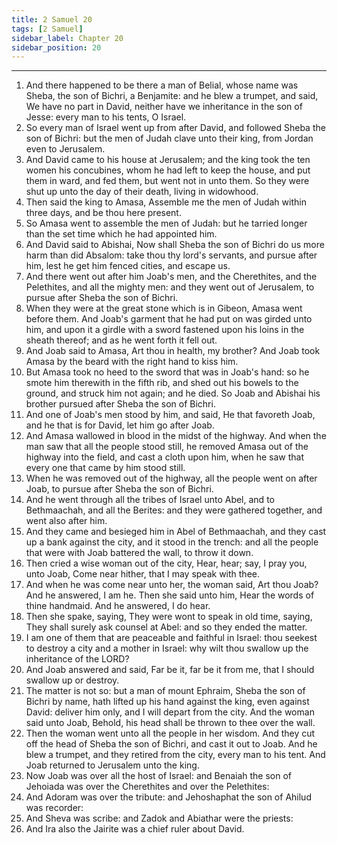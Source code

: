 ```yaml
---
title: 2 Samuel 20
tags: [2 Samuel]
sidebar_label: Chapter 20
sidebar_position: 20
---
```


---
1. And there happened to be there a man of Belial, whose name was Sheba, the son of Bichri, a Benjamite: and he blew a trumpet, and said, We have no part in David, neither have we inheritance in the son of Jesse: every man to his tents, O Israel.
2. So every man of Israel went up from after David, and followed Sheba the son of Bichri: but the men of Judah clave unto their king, from Jordan even to Jerusalem.
3. And David came to his house at Jerusalem; and the king took the ten women his concubines, whom he had left to keep the house, and put them in ward, and fed them, but went not in unto them. So they were shut up unto the day of their death, living in widowhood.
4. Then said the king to Amasa, Assemble me the men of Judah within three days, and be thou here present.
5. So Amasa went to assemble the men of Judah: but he tarried longer than the set time which he had appointed him.
6. And David said to Abishai, Now shall Sheba the son of Bichri do us more harm than did Absalom: take thou thy lord's servants, and pursue after him, lest he get him fenced cities, and escape us.
7. And there went out after him Joab's men, and the Cherethites, and the Pelethites, and all the mighty men: and they went out of Jerusalem, to pursue after Sheba the son of Bichri.
8. When they were at the great stone which is in Gibeon, Amasa went before them. And Joab's garment that he had put on was girded unto him, and upon it a girdle with a sword fastened upon his loins in the sheath thereof; and as he went forth it fell out.
9. And Joab said to Amasa, Art thou in health, my brother? And Joab took Amasa by the beard with the right hand to kiss him.
10. But Amasa took no heed to the sword that was in Joab's hand: so he smote him therewith in the fifth rib, and shed out his bowels to the ground, and struck him not again; and he died. So Joab and Abishai his brother pursued after Sheba the son of Bichri.
11. And one of Joab's men stood by him, and said, He that favoreth Joab, and he that is for David, let him go after Joab.
12. And Amasa wallowed in blood in the midst of the highway. And when the man saw that all the people stood still, he removed Amasa out of the highway into the field, and cast a cloth upon him, when he saw that every one that came by him stood still.
13. When he was removed out of the highway, all the people went on after Joab, to pursue after Sheba the son of Bichri.
14. And he went through all the tribes of Israel unto Abel, and to Bethmaachah, and all the Berites: and they were gathered together, and went also after him.
15. And they came and besieged him in Abel of Bethmaachah, and they cast up a bank against the city, and it stood in the trench: and all the people that were with Joab battered the wall, to throw it down.
16. Then cried a wise woman out of the city, Hear, hear; say, I pray you, unto Joab, Come near hither, that I may speak with thee.
17. And when he was come near unto her, the woman said, Art thou Joab? And he answered, I am he. Then she said unto him, Hear the words of thine handmaid. And he answered, I do hear.
18. Then she spake, saying, They were wont to speak in old time, saying, They shall surely ask counsel at Abel: and so they ended the matter.
19. I am one of them that are peaceable and faithful in Israel: thou seekest to destroy a city and a mother in Israel: why wilt thou swallow up the inheritance of the LORD?
20. And Joab answered and said, Far be it, far be it from me, that I should swallow up or destroy.
21. The matter is not so: but a man of mount Ephraim, Sheba the son of Bichri by name, hath lifted up his hand against the king, even against David: deliver him only, and I will depart from the city. And the woman said unto Joab, Behold, his head shall be thrown to thee over the wall.
22. Then the woman went unto all the people in her wisdom. And they cut off the head of Sheba the son of Bichri, and cast it out to Joab. And he blew a trumpet, and they retired from the city, every man to his tent. And Joab returned to Jerusalem unto the king.
23. Now Joab was over all the host of Israel: and Benaiah the son of Jehoiada was over the Cherethites and over the Pelethites:
24. And Adoram was over the tribute: and Jehoshaphat the son of Ahilud was recorder:
25. And Sheva was scribe: and Zadok and Abiathar were the priests:
26. And Ira also the Jairite was a chief ruler about David.